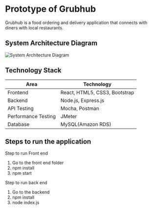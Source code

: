 # Prototype of Grubhub

Grubhub is a food ordering and delivery application that connects with diners with local restaurants.

## System Architecture Diagram

![System Architecture Diagram](https://github.com/RitwikJadhav/Grubhub-Prototype-using-MERN-stack/blob/master/Untitled%20Diagram.jpg)

## Technology Stack

| Area | Technology |
| --- | --- |
| Frontend | React, HTML5, CSS3, Bootstrap |
| Backend | Node.js, Express.js |
| API Testing | Mocha, Postman | 
| Performance Testing | JMeter | 
| Database | MySQL(Amazon RDS) |

## Steps to run the application

Step to run Front end 
1. Go to the front end folder
2. npm install
3. npm start

Step to run back end
1. Go to the backend
2. npm install
3. node index.js
